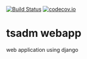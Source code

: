 [![Build Status](https://travis-ci.org/tsadm/webapp.svg?branch=master)](https://travis-ci.org/tsadm/webapp) [![codecov.io](https://codecov.io/github/tsadm/webapp/coverage.svg?branch=master)](https://codecov.io/github/tsadm/webapp?branch=master)

# tsadm webapp
web application using django
